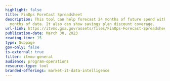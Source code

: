 ```yaml
---
highlight: false
title: FinOps ForeCast Spreadsheet
description: This tool can help forecast 24 months of future spend with only 6
  months of data. It also can show savings plan discount coverage.
url-link: https://itvmo.gsa.gov/assets/files/FinOps-Forecast-Spreadsheet.xlsx
publication-date: March 30, 2023
reading-time: 15
type: Subpage
gov-only: false
is-external: true
filter: itvmo-general
audience: program-operations
resource-type: tool
branded-offerings: market-it-data-intelligence
---
```

